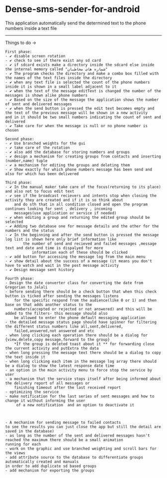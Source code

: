 Dense-sms-sender-for-android
============================

This application automatically send the determined text to the phone numbers inside a text file

**********************************************

Things to do ->

	First phase:
	- ✔ disable screen rotation
	- ✔ check to see if there exist any sd card
	- ✔ if sdcard exists make a directory inside the sdcard else inside the internal memory called "شماره های مخاطبان"
	- ✔ The program checks the directory and make a combo box filled with the names of the text files inside the directory
	- ✔ when any text file is selected the count of the phone numbers inside it is shown in a small label adjacent to it
	- ✔ when the text of the message editText is changed the number of the messages is shown alike phone numbers
	- ✔ Based on the size of the message the application shows the number of sent and delivered messages
	- ✔ when the send button is pressed the edit text becomes empty and the text of the previous message will be shown in a new activity
	and in it should be two small numbers indicating the count of sent and delivered	
	- ✔ Take care for when the message is null or no phone number is chosen 
	
	Second phase:	
	- ✔ Use branched weights for the gui
	- ✔ take care of the rotation
	- ✔ also add the database for storing numbers and groups
	- ✔ design a mechanism for creating groups from contacts and inserting (number,name) tuple
	- ✔ a mechanism for editing the groups and deleting them
	- ✔ Show exactly for which phone numbers message has been send and also for which has been delivered
	
	Third phase:	
	- ✔ In the manual maker take care of the focus(returning to its place) and also not to focus edit text
	- ✔ see if the broadcast recievers and intents stop when closing the activity they are created and if it is so think about
	 	and do sth that in all condition closed and open the program continues looking for sent , delivery , incoming
	  	messages(use application or service if needed)	
	- ✔ when editing a group and returning the edited group should be selected 
	- ✔ Adding two database one for message details and the other for the numbers and the status
	- ✔ In the beginning and after the send button is pressed the message log list is shown here only brief information like 
			the number of send and recieved and failed messages ,message text and date and time is dispalyed for more 
				information each of these should be clicked
	- ✔ add button for accessing the message log from the main menu
	- ✔ show detail about the success of a message (it means you don't have to watch and wait in the post message activity
	- ✔ Design message sent history 
	
	Fourth phase:
	- Design the date converter class for converting the date from Gregorian to Jalali
	- before sending there should be a check button that when this check button is ticked after sending the messages listens 
		for the specific respond from the audience(like 0 or 1) and then base on that adds another status to the 
		numbers(accepted or rejected or not answered) and this will be added to the filters- this message should also 
		be allowed to enter the phone default messaging application
	- the detailed message status page should have spinner for filtering the different status numbers like all,sent,delivered,
		failed,answered,not answered and etc	
	- when long clicking each operation there should be a dialog for {view,delete,copy message,forward to the group}
		*If the group is deleted toast about it ** for forwarding close the current activity and putExtra the data
	- when long pressing the message text there should be a dialog to copy the text inside it
	- when long clicking each item in the message log array there should be a dialog to show the latest response date time
	- an option in the main activity menu to force stop the service by user
	- a mechanism that the service stops itself after being informed about the delivery report of all messages or 
		finishing timeout after the last received report
	- optimizing the service
	- make notification for the last series of sent messages and how to change it without informing the user
		 of a new notification	and an option to deactivate it
			

	
	- A mechanism for sending message to failed contacts
	to see the results you can just close the app but still the detail are saved in the database)	
	- as long as the number of the sent and delivered messages hasn't reached the maximum there should be a small animation
	running for each
	- work on the graphic and use branched weighting and scroll bars for the views
	- add attribute source to the database to differentiate groups automatically created and manuals
	in order to add duplicate sd based groups
	- add mechanism for exporting the groups
